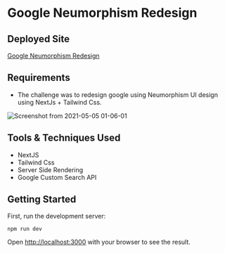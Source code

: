 # Google Neumorphism Redesign 
## Deployed Site
  [Google Neumorphism Redesign](https://neumorphism-google.vercel.app/ "Google Neumorphism Redesign")

## Requirements
- The challenge was to redesign google using Neumorphism UI design using NextJs + Tailwind Css.

![Screenshot from 2021-05-05 01-06-01](https://user-images.githubusercontent.com/30006202/117061525-f0d57d00-ad3f-11eb-99bc-00498679912b.png)


## Tools & Techniques Used

- NextJS
- Tailwind Css
- Server Side Rendering
- Google Custom Search API


## Getting Started

First, run the development server:

```
npm run dev
```

Open [http://localhost:3000](http://localhost:3000) with your browser to see the result.
